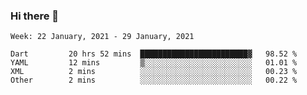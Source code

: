 ### Hi there 👋

<!--
**devcat37/devcat37** is a ✨ _special_ ✨ repository because its `README.md` (this file) appears on your GitHub profile.

Here are some ideas to get you started:

- 🔭 I’m currently working on ...
- 🌱 I’m currently learning ...
- 👯 I’m looking to collaborate on ...
- 🤔 I’m looking for help with ...
- 💬 Ask me about ...
- 📫 How to reach me: ...
- 😄 Pronouns: ...
- ⚡ Fun fact: ...
-->

<!--START_SECTION:waka-->
```text
Week: 22 January, 2021 - 29 January, 2021

Dart         20 hrs 52 mins  ████████████████████████▓   98.52 % 
YAML         12 mins         ▒░░░░░░░░░░░░░░░░░░░░░░░░   01.01 % 
XML          2 mins          ░░░░░░░░░░░░░░░░░░░░░░░░░   00.23 % 
Other        2 mins          ░░░░░░░░░░░░░░░░░░░░░░░░░   00.22 % 
```
<!--END_SECTION:waka-->
